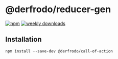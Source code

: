 # @derfrodo/reducer-gen

[![npm](https://img.shields.io/npm/v/@derfrodo/reducer-gen)](https://www.npmjs.com/package/@derfrodo/call-of-action) 
[![weekly downloads](https://img.shields.io/npm/dw/@derfrodo/reducer-gen)](https://www.npmjs.com/package/@derfrodo/call-of-action)

## Installation
```
npm install --save-dev @derfrodo/call-of-action
```
